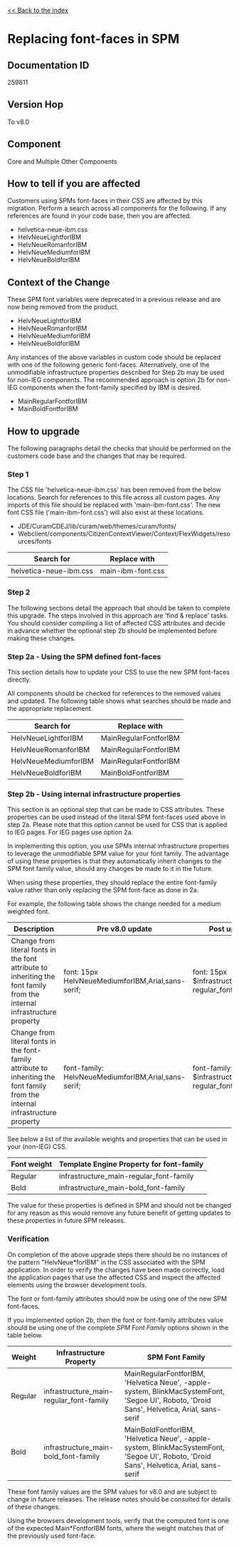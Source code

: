 [<< Back to the index](../index.md)

# Replacing font-faces in SPM

## Documentation ID

259811

## Version Hop

To v8.0

## Component

Core and Multiple Other Components

## How to tell if you are affected

Customers using SPMs font-faces in their CSS are affected by this migration. Perform a search across all components for the following. If any references are found in your code base, then you are affected.

- helvetica-neue-ibm.css
- HelvNeueLightforIBM
- HelvNeueRomanforIBM
- HelvNeueMediumforIBM
- HelvNeueBoldforIBM

## Context of the Change

These SPM font variables were deprecated in a previous release and are now being removed from the product.

- HelvNeueLightforIBM
- HelvNeueRomanforIBM
- HelvNeueMediumforIBM
- HelvNeueBoldforIBM

Any instances of the above variables in custom code should be replaced with one of the following generic font-faces. Alternatively, one of the unmodifiable infrastructure properties described for Step 2b may be used for non-IEG components. The recommended approach is option 2b for non-IEG components when the font-family specified by IBM is desired.

- MainRegularFontforIBM
- MainBoldFontforIBM

## How to upgrade

The following paragraphs detail the checks that should be performed on the customers code base and the changes that may be required. 

### Step 1

The CSS file 'helvetica-neue-ibm.css' has been removed from the below locations. Search for references to this file across all custom pages. Any imports of this file should be replaced with 'main-ibm-font.css'. The new font CSS file ('main-ibm-font.css') will also exist at these locations. 

- JDE/CuramCDEJ/lib/curam/web/themes/curam/fonts/
- Webclient/components/CitizenContextViewer/Context/FlexWidgets/resources/fonts

| Search for             | Replace with      |
| ---------------------- | ----------------- |
| helvetica-neue-ibm.css | main-ibm-font.css |

### Step 2

The following sections detail the approach that should be taken to complete this upgrade. The steps involved in this approach are 'find & replace' tasks. You should consider compiling a list of affected CSS attributes and decide in advance whether the optional step 2b should be implemented before making these changes.

### Step 2a - Using the SPM defined font-faces

This section details how to update your CSS to use the new SPM font-faces directly. 

All components should be checked for references to the removed values and updated. The following table shows what searches should be made and the appropriate replacement.

| Search for           | Replace with          |
| -------------------- | --------------------- |
| HelvNeueLightforIBM  | MainRegularFontforIBM |
| HelvNeueRomanforIBM  | MainRegularFontforIBM |
| HelvNeueMediumforIBM | MainRegularFontforIBM |
| HelvNeueBoldforIBM   | MainBoldFontforIBM    |

### Step 2b - Using internal infrastructure properties

This section is an optional step that can be made to CSS attributes. These properties can be used instead of the literal SPM font-faces used above in step 2a.  Please note that this option cannot be used for CSS that is applied to IEG pages. For IEG pages use option 2a.

In implementing this option, you use SPMs internal infrastructure properties to leverage the unmodifiable SPM value for your font family. The advantage of using these properties is that they automatically inherit changes to the SPM font family value, should any changes be made to it in the future.

When using these properties, they should replace the entire font-family value rather than only replacing the SPM font-face as done in 2a.

For example, the following table shows the change needed for a medium weighted font. 

| Description | Pre v8.0 update | Post update |
| ----------- | --------------- | ----------- |
| Change from literal fonts in the font attribute to inheriting the font family from the internal infrastructure property | font: 15px HelvNeueMediumforIBM,Arial,sans-serif; | font: 15px $infrastructure_main-regular_font-family; |
| Change from literal fonts in the font-family attribute to inheriting the font family from the internal infrastructure property | font-family: HelvNeueMediumforIBM,Arial,sans-serif; | font-family: $infrastructure_main-regular_font-family;

See below a list of the available weights and properties that can be used in your (non-IEG) CSS.

| Font weight | Template Engine Property for font-family |
| ----------- | ---------------------------------------- |
| Regular     | infrastructure_main-regular_font-family  |
| Bold        | infrastructure_main-bold_font-family     |


The value for these properties is defined in SPM and should not be changed for any reason as this would remove any future benefit of getting updates to these properties in future SPM releases.

### Verification

On completion of the above upgrade steps there should be no instances of the pattern "HelvNeue*forIBM" in the CSS associated with the SPM application. In order to verify the changes have been made correctly, load the application pages that use the affected CSS and inspect the affected elements using the browser development tools.

The font or font-family attributes should now be using one of the new SPM font-faces. 

If you implemented option 2b, then the font or font-family attributes value should be using one of the complete *SPM Font Family* options shown in the table below. 

| Weight | Infrastructure Property | SPM Font Family |
| ------ | ----------------------- | --------------- |
| Regular | infrastructure_main-regular_font-family | MainRegularFontforIBM, 'Helvetica Neue', -apple-system, BlinkMacSystemFont, 'Segoe UI', Roboto, 'Droid Sans', Helvetica, Arial, sans-serif |
| Bold | infrastructure_main-bold_font-family | MainBoldFontforIBM, 'Helvetica Neue', -apple-system, BlinkMacSystemFont, 'Segoe UI', Roboto, 'Droid Sans', Helvetica, Arial, sans-serif |

These font family values are the SPM values for v8.0 and are subject to change in future releases. The release notes should be consulted for details of these changes.

Using the browsers development tools, verify that the computed font is one of the expected Main*FontforIBM fonts, where the weight matches that of the previously used font-face.
